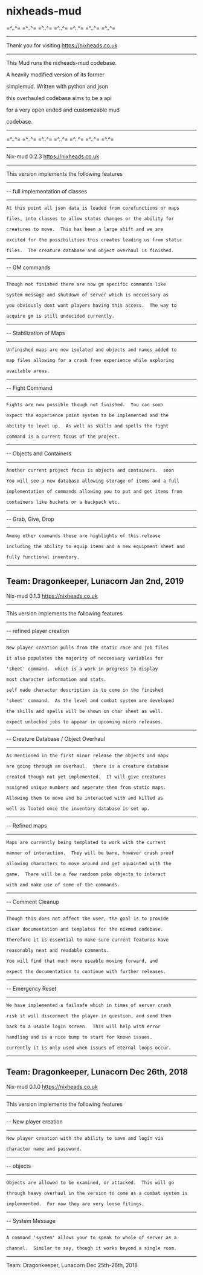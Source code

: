# nixheads-mud

=^..^=   =^..^=   =^..^=    =^..^=    =^..^=    =^..^=    =^..^=

-----------------------------------------------------------

Thank you for visiting https://nixheads.co.uk

-----------------------------------------------------------

This Mud runs the nixheads-mud codebase.  

A heavily modified version of its former

simplemud.  Written with python and json

this overhauled codebase aims to be a api

for a very open ended and customizable mud

codebase.

--------------------------------------------------------------------

=^..^=   =^..^=   =^..^=    =^..^=    =^..^=    =^..^=    =^.^=

--------------------------------------------------------------------

Nix-mud 0.2.3                           https://nixheads.co.uk

--------------------------------------------------------------------

This version implements the following features

--------------------------------------------------------------------

-- full implementation of classes

--------------------------------------------------------------------

    At this point all json data is loaded from corefunctions or maps

    files, into classes to allow status changes or the ability for

    creatures to move.  This has been a large shift and we are

    excited for the possibilities this creates leading us from static

    files.  The creature database and object overhaul is finished.

---------------------------------------------------------------------

-- GM commands

---------------------------------------------------------------------

    Though not finished there are now gm specific commands like

    system message and shutdown of server which is neccessary as

    you obviously dont want players having this access.  The way to

    acquire gm is still undecided currently.

---------------------------------------------------------------------

-- Stabilization of Maps

---------------------------------------------------------------------

    Unfinished maps are now isolated and objects and names added to

    map files allowing for a crash free experience while exploring

    available areas.

---------------------------------------------------------------------

-- Fight Command

---------------------------------------------------------------------

    Fights are now possible though not finished.  You can soon

    expect the experience point system to be implemented and the

    ability to level up.  As well as skills and spells the fight

    command is a current focus of the project.

----------------------------------------------------------------------

-- Objects and Containers

----------------------------------------------------------------------

    Another current project focus is objects and containers.  soon

    You will see a new database allowing storage of items and a full

    implementation of commands allowing you to put and get items from

    containers like buckets or a backpack etc.

----------------------------------------------------------------------

-- Grab, Give, Drop

----------------------------------------------------------------------

    Among other commands these are highlights of this release

    including the ability to equip items and a new equipment sheet and

    fully functional inventory.

----------------------------------------------------------------------

Team: Dragonkeeper, Lunacorn  Jan 2nd, 2019
--------------------------------------------------------------------

Nix-mud 0.1.3                           https://nixheads.co.uk

--------------------------------------------------------------------

This version implements the following features

--------------------------------------------------------------------

-- refined player creation

--------------------------------------------------------------------

    New player creation pulls from the static race and job files

    it also populates the majority of neccessary variables for

    'sheet' command.  which is a work in progress to display

    most character information and stats.

    self made character description is to come in the finished

    'sheet' command.  As the level and combat system are developed

    the skills and spells will be shown on char sheet as well.

    expect unlocked jobs to appear in upcoming micro releases.

--------------------------------------------------------------------

-- Creature Database / Object Overhaul

--------------------------------------------------------------------

    As mentioned in the first minor release the objects and maps

    are going through an overhaul.  there is a creature database

    created though not yet implemented.  It will give creatures

    assigned unique numbers and seperate them from static maps.

    Allowing them to move and be interacted with and killed as

    well as looted once the inventory database is set up.

--------------------------------------------------------------------

-- Refined maps

--------------------------------------------------------------------

    Maps are currently being templated to work with the current

    manner of interaction.  They will be bare, however crash proof

    allowing characters to move around and get aquainted with the

    game.  There will be a few randoom poke objects to interact

    with and make use of some of the commands.

--------------------------------------------------------------------

-- Comment Cleanup

--------------------------------------------------------------------

    Though this does not affect the user, the goal is to provide

    clear documentation and templates for the nixmud codebase.

    Therefore it is essential to make sure current features have

    reasonably neat and readable comments.

    You will find that much more useable moving forward, and

    expect the documentation to continue with further releases.

--------------------------------------------------------------------

-- Emergency Reset

--------------------------------------------------------------------

    We have implemented a failsafe which in times of server crash

    risk it will disconnect the player in question, and send them

    back to a usable login screen.  This will help with error

    handling and is a nice bump to start for known issues.

    currently it is only used when issues of eternal loops occur.

--------------------------------------------------------------------

Team: Dragonkeeper, Lunacorn  Dec 26th, 2018
--------------------------------------------------------------------

Nix-mud 0.1.0                           https://nixheads.co.uk

--------------------------------------------------------------------

This version implements the following features

--------------------------------------------------------------------

-- New player creation

--------------------------------------------------------------------

    New player creation with the ability to save and login via

    character name and password.

---------------------------------------------------------------------

-- objects

---------------------------------------------------------------------

    Objects are allowed to be examined, or attacked.  This will go

    through heavy overhaul in the version to come as a combat system is

    implemnented.  For now they are very loose fitings.

---------------------------------------------------------------------

-- System Message

---------------------------------------------------------------------

    A command 'system' allows your to speak to whole of server as a

    channel.  Similar to say, though it works beyond a single room.

---------------------------------------------------------------------

Team: Dragonkeeper, Lunacorn  Dec 25th-26th, 2018
